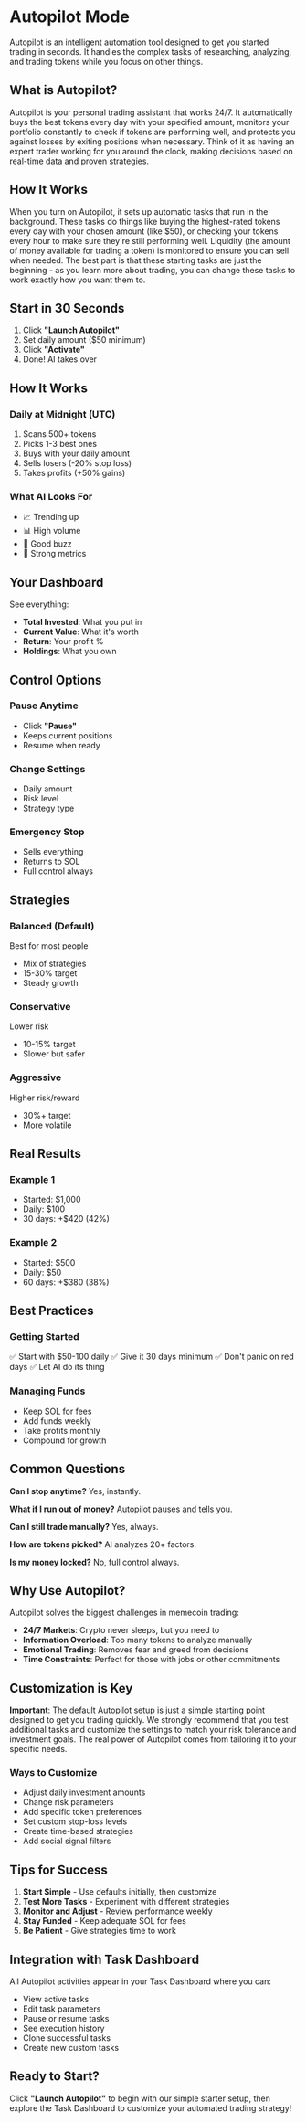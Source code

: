 # Autopilot Mode

Autopilot is an intelligent automation tool designed to get you started trading in seconds. It handles the complex tasks of researching, analyzing, and trading tokens while you focus on other things.

## What is Autopilot?

Autopilot is your personal trading assistant that works 24/7. It automatically buys the best tokens every day with your specified amount, monitors your portfolio constantly to check if tokens are performing well, and protects you against losses by exiting positions when necessary. Think of it as having an expert trader working for you around the clock, making decisions based on real-time data and proven strategies.

## How It Works

When you turn on Autopilot, it sets up automatic tasks that run in the background. These tasks do things like buying the highest-rated tokens every day with your chosen amount (like $50), or checking your tokens every hour to make sure they're still performing well. Liquidity (the amount of money available for trading a token) is monitored to ensure you can sell when needed. The best part is that these starting tasks are just the beginning - as you learn more about trading, you can change these tasks to work exactly how you want them to.

## Start in 30 Seconds

1. Click **"Launch Autopilot"**
2. Set daily amount ($50 minimum)
3. Click **"Activate"**
4. Done! AI takes over

## How It Works

### Daily at Midnight (UTC)
1. Scans 500+ tokens
2. Picks 1-3 best ones
3. Buys with your daily amount
4. Sells losers (-20% stop loss)
5. Takes profits (+50% gains)

### What AI Looks For
* 📈 Trending up
* 📊 High volume
* 💬 Good buzz
* 💪 Strong metrics

## Your Dashboard

See everything:
* **Total Invested**: What you put in
* **Current Value**: What it's worth
* **Return**: Your profit %
* **Holdings**: What you own

## Control Options

### Pause Anytime
* Click **"Pause"**
* Keeps current positions
* Resume when ready

### Change Settings
* Daily amount
* Risk level
* Strategy type

### Emergency Stop
* Sells everything
* Returns to SOL
* Full control always

## Strategies

### Balanced (Default)
Best for most people
* Mix of strategies
* 15-30% target
* Steady growth

### Conservative
Lower risk
* 10-15% target
* Slower but safer

### Aggressive
Higher risk/reward
* 30%+ target
* More volatile

## Real Results

### Example 1
* Started: $1,000
* Daily: $100
* 30 days: +$420 (42%)

### Example 2
* Started: $500
* Daily: $50
* 60 days: +$380 (38%)

## Best Practices

### Getting Started
✅ Start with $50-100 daily
✅ Give it 30 days minimum
✅ Don't panic on red days
✅ Let AI do its thing

### Managing Funds
* Keep SOL for fees
* Add funds weekly
* Take profits monthly
* Compound for growth

## Common Questions

**Can I stop anytime?**
Yes, instantly.

**What if I run out of money?**
Autopilot pauses and tells you.

**Can I still trade manually?**
Yes, always.

**How are tokens picked?**
AI analyzes 20+ factors.

**Is my money locked?**
No, full control always.

## Why Use Autopilot?

Autopilot solves the biggest challenges in memecoin trading:
- **24/7 Markets**: Crypto never sleeps, but you need to
- **Information Overload**: Too many tokens to analyze manually
- **Emotional Trading**: Removes fear and greed from decisions
- **Time Constraints**: Perfect for those with jobs or other commitments

## Customization is Key

**Important**: The default Autopilot setup is just a simple starting point designed to get you trading quickly. We strongly recommend that you test additional tasks and customize the settings to match your risk tolerance and investment goals. The real power of Autopilot comes from tailoring it to your specific needs.

### Ways to Customize
- Adjust daily investment amounts
- Change risk parameters
- Add specific token preferences
- Set custom stop-loss levels
- Create time-based strategies
- Add social signal filters

## Tips for Success

1. **Start Simple** - Use defaults initially, then customize
2. **Test More Tasks** - Experiment with different strategies
3. **Monitor and Adjust** - Review performance weekly
4. **Stay Funded** - Keep adequate SOL for fees
5. **Be Patient** - Give strategies time to work

## Integration with Task Dashboard

All Autopilot activities appear in your Task Dashboard where you can:
- View active tasks
- Edit task parameters
- Pause or resume tasks
- See execution history
- Clone successful tasks
- Create new custom tasks

## Ready to Start?

Click **"Launch Autopilot"** to begin with our simple starter setup, then explore the Task Dashboard to customize your automated trading strategy!